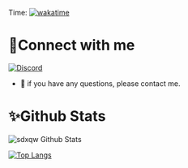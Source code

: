 Time: [![wakatime](https://wakatime.com/badge/user/370f5060-438e-4f81-99ce-6b57f09e6ae5.svg)](https://wakatime.com/@370f5060-438e-4f81-99ce-6b57f09e6ae5)

# 🤝Connect with me
[![Discord](https://img.shields.io/badge/%3CDiscord%3E-%237289DA.svg?style=for-the-badge&logo=discord&logoColor=white)](https://discord.com/users/891245897659347004)
- 💬 if you have any questions, please contact me.

# ✨Github Stats

![sdxqw Github Stats](https://github-readme-stats.vercel.app/api?username=sdxqw&show_icons=true&theme=radical)

[![Top Langs](https://github-readme-stats.vercel.app/api/top-langs/?username=sdxqw&layout=compact&theme=radical)](https://github.com/sdxqw)


  


